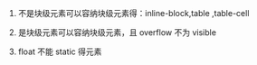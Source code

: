1. 不是块级元素可以容纳块级元素得：inline-block,table ,table-cell

2. 是块级元素可以容纳块级元素，且 overflow 不为 visible

3. float 不能 static 得元素

